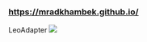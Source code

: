 ### https://mradkhambek.github.io/


LeoAdapter
[![](https://jitpack.io/v/MrAdkhambek/LeoAdapter.svg)](https://jitpack.io/#MrAdkhambek/LeoAdapter)
